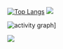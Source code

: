 [![Top Langs](https://github-readme-stats.vercel.app/api/top-langs/?username=bstrdlord&layout=donut&theme=highcontrast)](https://github.com/anuraghazra/github-readme-stats) ![](https://leetcard.jacoblin.cool/blockkwork?theme=dark)


![activity graph](https://github-readme-activity-graph.vercel.app/graph?username=bstrdlord&theme=high-contrast)]

<img src="https://github-readme-stats.vercel.app/api/wakatime?username=4129cb65-031a-4a17-a206-7622bd94b901&theme=dark&hide_border=true&layout=compact&langs_count=20&range=all_time" /> 

